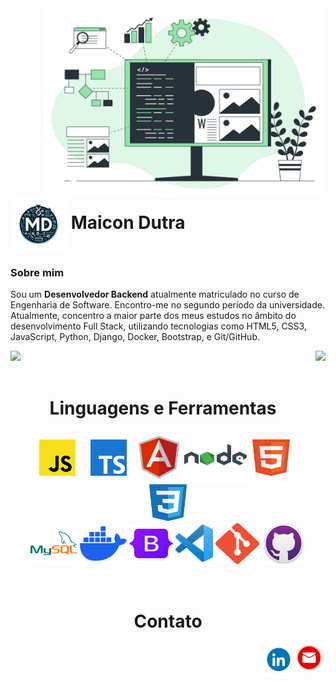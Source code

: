 <img align="right"  height="300" src="5978741.jpg">

<h1>
    <a href="https://maicondutradev.github.io/">
     <img height="90" width="90" align="center" alt="Logo Elidiana Andrade" width="36px" src="LOGO.png"></a>
    <span>Maicon Dutra</span>
</h1>

<h3>Sobre mim</h3>
<p>Sou um <strong>Desenvolvedor Backend</strong> atualmente matriculado no curso de Engenharia de Software. Encontro-me no segundo período da universidade. Atualmente, concentro a maior parte dos meus estudos no âmbito do desenvolvimento Full Stack, utilizando tecnologias como HTML5, CSS3, JavaScript, Python, Django, Docker, Bootstrap, e Git/GitHub.

<div>
  <img height="160em" src="https://github-readme-stats.vercel.app/api?username=maicondutradev&show_icons=true&theme=tokyonight&include_all_commits=true&count_private=true"/>
  <img align="right" height="160em" src="https://github-readme-stats.vercel.app/api/top-langs/?username=maicondutradev&layout=compact&langs_count=16&theme=tokyonight"/>
</div>

<div align="center">
  <div style"display: inline_block"><br>
    <h1 align="center">Linguagens e Ferramentas</h1>
    <img align="center" height="78" width="78" src="javascript.png">
    <img align="center" height="78" width="78" src="typescript.png">
    <img align="center" height="75" width="75" src="angular.png">
    <img align="center" height="85" width="100" src="nodejs.png">
    <img align="center" height="60" width="70" alt="html-icon" src="https://raw.githubusercontent.com/devicons/devicon/master/icons/html5/html5-original.svg">
    <img align="center" height="60" width="70" alt="css-icon" src="https://raw.githubusercontent.com/devicons/devicon/master/icons/css3/css3-original.svg">
      <br>
    <img align="center" height="70" width="75" src="mysql.png">
    <img align="center" height="55" width="75" src="docker.png">
    <img align="center" height="60" width="70" alt="bootstrap-icon" src="https://raw.githubusercontent.com/devicons/devicon/master/icons/bootstrap/bootstrap-original.svg">
    <img align="center" height="60" width="60" src="visual studio.png">
    <img align="center" height="65" width="70" src="git.png">
    <img align="center" height="70" width="70" src="githubdesktop.png">
  </div>

  <br>
  <br>


  <h1 align="center">Contato</h1>
    <a href="mailto: maicondutra.dev@gmail.com">
      <img align="right" width="50" src="gmail.gif" alt="gmail"/>
    </a>
    <a href="https://www.linkedin.com/in/maicon-dutra-09a41b250/" target="_blank">
      <img align="right" width="50" src="linkedin2.gif" alt="linkedin"/>
    </a>

</div>
